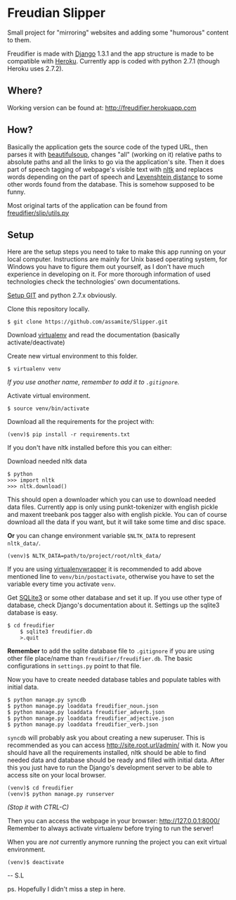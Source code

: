Freudian Slipper
================

Small project for "mirroring" websites and adding some "humorous" content to them.

Freudifier is made with [Django](https://www.djangoproject.com/) 1.3.1 and the app 
structure is made to be compatible with [Heroku](http://www.heroku.com/). 
Currently app is coded with python 2.7.1 (though Heroku uses 2.7.2).

Where?
------

Working version can be found at: http://freudifier.herokuapp.com

How?
----

Basically the application gets the source code of the typed URL, then parses it
with [beautifulsoup](http://www.crummy.com/software/BeautifulSoup/), changes "all" 
(working on it) relative paths to absolute
paths and all the links to go via the application's site. Then it does part of 
speech tagging of webpage's visible text with [nltk](http://nltk.org/) and replaces words depending on 
the part of speech and [Levenshtein distance](http://en.wikipedia.org/wiki/Levenshtein_distance) 
to some other words found from the database. This is somehow supposed to be funny.

Most original tarts of the application can be found from [freudifier/slip/utils.py](https://github.com/assamite/Slipper/blob/master/freudifier/slip/utils.py)

Setup
-----

Here are the setup steps you need to take to make this app running on your local computer.
Instructions are mainly for Unix based operating system, for Windows you have to figure them
out yourself, as I don't have much experience in developing on it.
For more thorough information of used technologies check the technologies' own documentations.

[Setup GIT](https://help.github.com/articles/set-up-git) and python 2.7.x obviously.

Clone this repository locally.

	$ git clone https://github.com/assamite/Slipper.git

Download [virtualenv](http://www.virtualenv.org/en/latest/) and read the documentation (basically activate/deactivate)
	
Create new virtual environment to this folder.
	
	$ virtualenv venv
	
*If you use another name, remember to add it to ``.gitignore``.*
	
Activate virtual environment.
	
	$ source venv/bin/activate
	
Download all the requirements for the project with:
	
	(venv)$ pip install -r requirements.txt
	
If you don't have nltk installed before this you can either:

Download needed nltk data

	$ python
	>>> import nltk
	>>> nltk.download()
	
This should open a downloader which you can use to download needed data files.
Currently app is only using punkt-tokenizer with english pickle and maxent treebank pos tagger 
also with english pickle. You can of course download all the data if you want, but it will take 
some time and disc space.

**Or** you can change environment variable ``$NLTK_DATA`` to represent ``nltk_data/``. 

	(venv)$ NLTK_DATA=path/to/project/root/nltk_data/
	
If you are using [virtualenvwrapper](http://www.doughellmann.com/projects/virtualenvwrapper/) it is recommended to add above mentioned line to ``venv/bin/postactivate``,
otherwise you have to set the variable every time you activate ``venv``.

Get [SQLite3](http://www.sqlite.org/) or some other database and set it up. 
If you use other type of database, check Django's documentation about it. Settings up the sqlite3 database is easy.

	$ cd freudifier
        $ sqlite3 freudifier.db
        >.quit

**Remember** to add the sqlite database file to ``.gitignore`` if you are using other file place/name than ``freudifier/freudifier.db``.
The basic configurations in ``settings.py`` point to that file. 

Now you have to create needed database tables and populate tables with initial data.
	
	$ python manage.py syncdb
	$ python manage.py loaddata freudifier_noun.json
	$ python manage.py loaddata freudifier_adverb.json
	$ python manage.py loaddata freudifier_adjective.json
	$ python manage.py loaddata freudifier_verb.json
	
``syncdb`` will probably ask you about creating a new superuser. This is recommended as you can access
http://site.root.url/admin/ with it.
Now you should have all the requirements installed, nltk should be able to find needed data and database
should be ready and filled with initial data.
After this you just have to run the Django's development server to be able to access site on your
local browser.

	(venv)$ cd freudifier
	(venv)$ python manage.py runserver
	
*(Stop it with CTRL-C)*
	
Then you can access the webpage in your browser: http://127.0.0.1:8000/
Remember to always activate virtualenv before trying to run the server!	

When you are *not* currently anymore running the project you can exit virtual environment.
	
	(venv)$ deactivate
	
-- S.L 

ps. Hopefully I didn't miss a step in here.	


